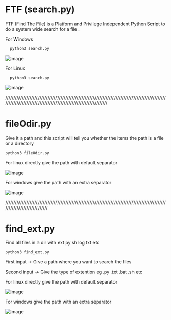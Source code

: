 # FTF (search.py)
FTF (Find The File) is a Platform and Privilege Independent Python Script to do a system wide search for a file .

For Windows 

```bash
  python3 search.py
```

![image](https://user-images.githubusercontent.com/106553324/181053247-d70c2fc5-ece4-4348-811d-4befd91a9522.png)


For Linux 
```bash
  python3 search.py
```

![image](https://user-images.githubusercontent.com/106553324/181054163-8f5b18d4-d1c5-49c3-a4d4-e95b4ae38429.png)

//////////////////////////////////////////////////////////////////////////////////////////////////////////////////////////////////////////////////////////////////

# fileOdir.py

Give it a path and this script will tell you whether the items the path is a file or a directory
```bash
python3 fileOdir.py
```

For linux directly give the path with default separator

![image](https://user-images.githubusercontent.com/106553324/181121872-283e8c01-d583-4b08-bef9-864e641edc64.png)

For windows give the path with an extra separator 

![image](https://user-images.githubusercontent.com/106553324/181122230-61556912-f292-4ad2-b21b-755904198e44.png)

/////////////////////////////////////////////////////////////////////////////////////////////////////////////////////////////

# find_ext.py

Find all files in a dir with ext py sh log txt etc

```bash
python3 find_ext.py
```
First input -> Give a path where you want to search the files

Second input -> Give the type of extention eg .py .txt  .bat  .sh etc

For linux directly give the path with default separator

![image](https://user-images.githubusercontent.com/106553324/181658759-68866be0-5a1b-4e0b-a672-735629bdcb3f.png)

For windows give the path with an extra separator

![image](https://user-images.githubusercontent.com/106553324/181658997-e83a54b1-4a90-4335-a8d4-0dbfc6782f5f.png)

